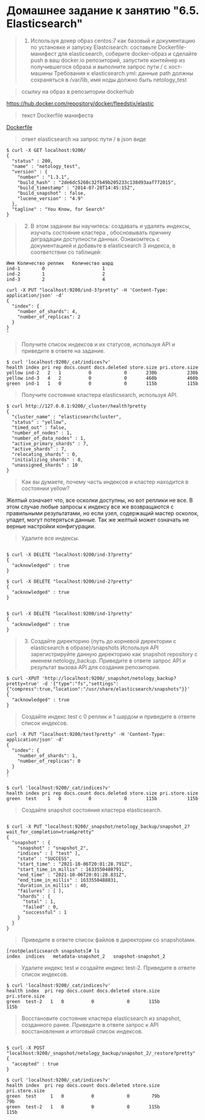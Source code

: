 # Домашнее задание к занятию "6.5. Elasticsearch"

> 1. Используя докер образ centos:7 как базовый и документацию по установке и запуску Elastcisearch: составьте Dockerfile-манифест для elasticsearch, соберите docker-образ и сделайте push в ваш docker.io репозиторий, запустите контейнер из получившегося образа и выполните запрос пути / c хост-машины
Требования к elasticsearch.yml:
данные path должны сохраняться в /var/lib,
имя ноды должно быть netology_test

>cсылку на образ в репозитории dockerhub

https://hub.docker.com/repository/docker/fleedstix/elastic


>текст Dockerfile манифеста

[Dockerfile](./1/Dockerfile)


>ответ elasticsearch на запрос пути / в json виде

```
$ curl -X GET localhost:9200/
{
  "status" : 200,
  "name" : "netology_test",
  "version" : {
    "number" : "1.3.1",
    "build_hash" : "2de6dc5268c32fb49b205233c138d93aaf772015",
    "build_timestamp" : "2014-07-28T14:45:15Z",
    "build_snapshot" : false,
    "lucene_version" : "4.9"
  },
  "tagline" : "You Know, for Search"
}
```

>2. В этом задании вы научитесь: создавать и удалять индексы, изучать состояние кластера
, обосновывать причину деградации доступности данных.
Ознакомтесь с документацией и добавьте в elasticsearch 3 индекса, в соответствии со таблицей:
```
Имя	Количество реплик	Количество шард
ind-1	     0	                   1
ind-2	     1	                   2
ind-3	     2	                   4
```
```
curl -X PUT "localhost:9200/ind-3?pretty" -H 'Content-Type: application/json' -d'
{
  "index": {
    "number_of_shards": 4,  
    "number_of_replicas": 2 
  }
}
'
```

> Получите список индексов и их статусов, используя API и приведите в ответе на задание.
```
$ curl 'localhost:9200/_cat/indices?v'
health index pri rep docs.count docs.deleted store.size pri.store.size
yellow ind-2   2   1          0            0       230b           230b
yellow ind-3   4   2          0            0       460b           460b
green  ind-1   1   0          0            0       115b           115b
```

>Получите состояние кластера elasticsearch, используя API.

```
$ curl http://127.0.0.1:9200/_cluster/health?pretty
{
  "cluster_name" : "elasticsearchcluster",
  "status" : "yellow",
  "timed_out" : false,
  "number_of_nodes" : 1,
  "number_of_data_nodes" : 1,
  "active_primary_shards" : 7,
  "active_shards" : 7,
  "relocating_shards" : 0,
  "initializing_shards" : 0,
  "unassigned_shards" : 10
}
```

> Как вы думаете, почему часть индексов и кластер находится в состоянии yellow?

Желтый означает что, все осколки доступны, но вот реплики не все. В этом случае любые запросы к индексу все же возвращаются с правильными результатами, но если узел, содержащий мастер осколок, упадет, могут потеряться данные.
Так же желтый может означать не верные настройки конфигурации.

>Удалите все индексы.
```

$ curl -X DELETE "localhost:9200/ind-3?pretty"
{
  "acknowledged" : true
}

$ curl -X DELETE "localhost:9200/ind-2?pretty"
{
  "acknowledged" : true
}


$ curl -X DELETE "localhost:9200/ind-1?pretty"
{
  "acknowledged" : true
}
```

>3. Создайте директорию {путь до корневой директории с elasticsearch в образе}/snapshots
>Используя API зарегистрируйте данную директорию как snapshot repository c именем netology_backup.
>Приведите в ответе запрос API и результат вызова API для создания репозитория.

```
$ curl -XPUT 'http://localhost:9200/_snapshot/netology_backup?pretty=true' -d '{"type":"fs","settings":{"compress":true,"location":"/usr/share/elasticsearch/snapshots"}}'
{
  "acknowledged" : true
}
```
>Создайте индекс test с 0 реплик и 1 шардом и приведите в ответе список индексов.

```
curl -X PUT "localhost:9200/test?pretty" -H 'Content-Type: application/json' -d'
{
  "index": {
    "number_of_shards": 1,  
    "number_of_replicas": 0 
  }
}
'
```
```
$ curl 'localhost:9200/_cat/indices?v'
health index pri rep docs.count docs.deleted store.size pri.store.size
green  test    1   0          0            0       115b           115b
```
>Создайте snapshot состояния кластера elasticsearch.
```

$ curl -X PUT "localhost:9200/_snapshot/netology_backup/snapshot_2?wait_for_completion=true&pretty"
{
  "snapshot" : {
    "snapshot" : "snapshot_2",
    "indices" : [ "test" ],
    "state" : "SUCCESS",
    "start_time" : "2021-10-06T20:01:28.791Z",
    "start_time_in_millis" : 1633550488791,
    "end_time" : "2021-10-06T20:01:28.831Z",
    "end_time_in_millis" : 1633550488831,
    "duration_in_millis" : 40,
    "failures" : [ ],
    "shards" : {
      "total" : 1,
      "failed" : 0,
      "successful" : 1
    }
  }
}
```

>Приведите в ответе список файлов в директории со snapshotами.
```
[root@elasticsearch snapshots]# ls
index  indices   metadata-snapshot_2   snapshot-snapshot_2
```
> Удалите индекс test и создайте индекс test-2. Приведите в ответе список индексов.
```
$ curl 'localhost:9200/_cat/indices?v'
health index  pri rep docs.count docs.deleted store.size pri.store.size
green  test-2   1   0          0            0       115b           115b
```
>Восстановите состояние кластера elasticsearch из snapshot, созданного ранее.
>Приведите в ответе запрос к API восстановления и итоговый список индексов.
```

$ curl -X POST "localhost:9200/_snapshot/netology_backup/snapshot_2/_restore?pretty"
{
  "accepted" : true
}

$ curl 'localhost:9200/_cat/indices?v'
health index  pri rep docs.count docs.deleted store.size pri.store.size
green  test     1   0          0            0        79b            79b
green  test-2   1   0          0            0       115b           115b
```